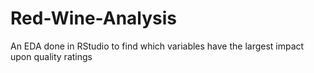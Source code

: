 # Red-Wine-Analysis
An EDA done in RStudio to find which variables have the largest impact upon quality ratings

